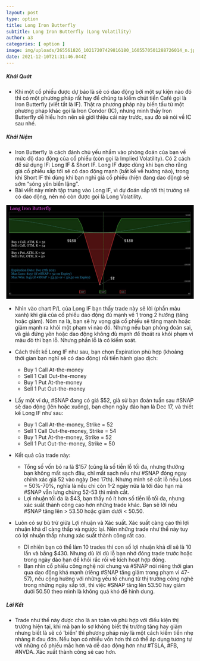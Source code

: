 ```yaml
---
layout: post
type: option
title: Long Iron Butterfly
subtitle: Long Iron Butterfly (Long Volatility)
author: a3
categories: [ option ]
image: img/uploads/265561826_10217207429816180_1605570501288726014_n.jpeg
date: 2021-12-10T21:31:46.044Z
---
```

##### Khái Quát

* Khi một cổ phiếu được dự báo là sẽ có dao động bởi một sự kiện nào đó thì có một phương pháp rất hay để chúng ta kiếm chút tiền Café gọi là Iron Butterfly (viết tắt là IF). Thật ra phương pháp này biến tấu từ một phương pháp khác gọi là Iron Condor (IC), nhưng mình thấy Iron Butterfly dễ hiểu hơn nên sẽ giới thiệu cái này trước, sau đó sẽ nói về IC sau nhé.

##### Khái Niệm

* Iron Butterfly là cách đánh chủ yếu nhắm vào phỏng đoán của bạn về mức độ dao động của cổ phiếu (còn gọi là Implied Volatility). Có 2 cách để sử dụng IF: Long IF & Short IF. Long IF được dùng khi bạn cho rằng giá cổ phiếu sắp tới sẽ có dao động mạnh (bất kể về hướng nào), trong khi Short IF thì dùng khi bạn nghĩ giá cổ phiếu (hiện đang dao động) sẽ sớm “sóng yên biển lặng”.
* Bài viết này mình tập trung vào Long IF, vì dự đoán sắp tới thị trường sẽ có dao động, nên nó còn được gọi là Long Volatility.

![Long Iron Butterfly](/img/uploads/265561826_10217207429816180_1605570501288726014_n.jpeg "Long Iron Butterfly")

* Nhìn vào chart P/L của Long IF bạn thấy trade này sẽ lời (phần màu xanh) khi giá của cổ phiếu dao động đủ mạnh về 1 trong 2 hướng (tăng hoặc giảm). Nôm na là, bạn sẽ hy vọng giá cổ phiếu sẽ tăng mạnh hoặc giảm mạnh ra khỏi một phạm vi nào đó. Nhưng nếu bạn phỏng đoán sai, và giá đứng yên hoặc dao động không đủ mạnh để thoát ra khỏi phạm vi màu đỏ thì bạn lỗ. Nhưng phần lỗ là có kiểm soát.
* Cách thiết kế Long IF như sau, bạn chọn Expiration phù hợp (khoảng thời gian bạn nghĩ sẽ có dao động) rồi tiến hành giao dịch:

  * Buy 1 Call At-the-money
  * Sell 1 Call Out-the-money
  * Buy 1 Put At-the-money
  * Sell 1 Put Out-the-money
* Lấy một ví dụ, #SNAP đang có giá $52, giả sử bạn đoán tuần sau #SNAP sẽ dao động (lên hoặc xuống), bạn chọn ngày đáo hạn là Dec 17, và thiết kế Long IF như sau:

  * Buy 1 Call At-the-money, Strike = 52
  * Sell 1 Call Out-the-money, Strike = 54
  * Buy 1 Put At-the-money, Strike = 52
  * Sell 1 Put Out-the-money, Strike = 50
* Kết quả của trade này:

  * Tổng số vốn bỏ ra là $157 (cũng là số tiền lỗ tối đa, nhưng thường bạn không mất sạch đâu, chỉ mất sạch nếu như #SNAP đóng ngay chính xác giá 52 vào ngày Dec 17th). Nhưng mình sẽ cắt lỗ nếu Loss = 50%-70%, nghĩa là nếu chỉ còn 1-2 ngày nữa là tới đáo hạn mà #SNAP vẫn lưng chừng 52-53 thì mình cắt.
  * Lợi nhuận tối đa là $43, bạn thấy nó ít hơn số tiền lỗ tối đa, nhưng xác suất thành công cao hơn những trade khác. Bạn sẽ lời nếu #SNAP tăng lên > 53.50 hoặc giảm dưới < 50.50.
* Luôn có sự bù trừ giữa Lợi nhuận và Xác suất. Xác suất càng cao thì lợi nhuận khả dĩ càng thấp và ngược lại. Nên những trade như thế này tuy có lợi nhuận thấp nhưng xác suất thành công rất cao.

  * Dĩ nhiên bạn có thể làm 10 trades thì con số lợi nhuận khả dĩ sẽ là 10 lần và bằng $430. Nhưng dù lời dù lỗ bạn nhớ đóng trade trước hoặc trong ngày đáo hạn để khỏi rắc rối về kích hoạt hợp đồng.
  * Bạn nhìn cổ phiếu công nghệ nói chung và #SNAP nói riêng thời gian qua dao động khá mạnh (riêng #SNAP tăng giảm trong phạm vi 47-57), nếu cộng hưởng với những yếu tố chung từ thị trường công nghệ trong những ngày sắp tới, thì việc #SNAP tăng lên 53.50 hay giảm dưới 50.50 theo mình là không quá khó để hình dung.

##### Lời Kết

* Trade như thế này được cho là an toàn và phù hợp với điều kiện thị trường hiện tại, khi mà bạn lo sợ không biết thị trường tăng hay giảm nhưng biết là sẽ có 'biến' thì phương pháp này là một cách kiếm tiền nhẹ nhàng ít đau đớn. Nếu bạn có nhiều vốn hơn thì có thể áp dụng tương tự với những cổ phiếu mắc hơn và dễ dao động hơn như #TSLA, #FB, #NVDA. Xác xuất thành công sẽ cao hơn.